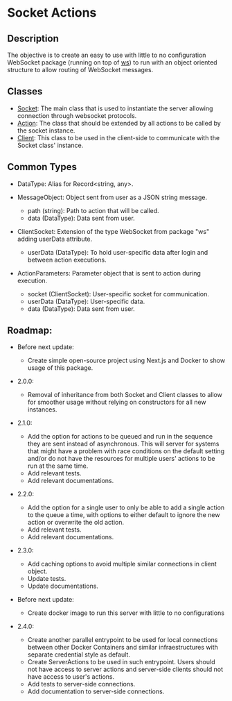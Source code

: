 # Socket Actions

## Description

The objective is to create an easy to use with little to no configuration WebSocket package (running on top of [ws](https://www.npmjs.com/package/ws)) to run with an object oriented structure to allow routing of WebSocket messages.

## Classes

- [Socket](/docs/server/socket.md): The main class that is used to instantiate the server allowing connection through websocket protocols.
- [Action](/docs/server/action.md): The class that should be extended by all actions to be called by the socket instance.
- [Client](/docs/client.md): This class to be used in the client-side to communicate with the Socket class' instance.

## Common Types

- DataType: Alias for Record<string, any>.

- MessageObject: Object sent from user as a JSON string message.

  - path (string): Path to action that will be called.
  - data (DataType): Data sent from user.

- ClientSocket: Extension of the type WebSocket from package "ws" adding userData attribute.

  - userData (DataType): To hold user-specific data after login and between action executions.

- ActionParameters: Parameter object that is sent to action during execution.
  - socket (ClientSocket): User-specific socket for communication.
  - userData (DataType): User-specific data.
  - data (DataType): Data sent from user.

## Roadmap:

- Before next update:

  - Create simple open-source project using Next.js and Docker to show usage of this package.

- 2.0.0:

  - Removal of inheritance from both Socket and Client classes to allow for smoother usage without relying on constructors for all new instances.

- 2.1.0:

  - Add the option for actions to be queued and run in the sequence they are sent instead of asynchronous. This will server for systems that might have a problem with race conditions on the default setting and/or do not have the resources for multiple users' actions to be run at the same time.
  - Add relevant tests.
  - Add relevant documentations.

- 2.2.0:

  - Add the option for a single user to only be able to add a single action to the queue a time, with options to either default to ignore the new action or overwrite the old action.
  - Add relevant tests.
  - Add relevant documentations.

- 2.3.0:

  - Add caching options to avoid multiple similar connections in client object.
  - Update tests.
  - Update documentations.

- Before next update:

  - Create docker image to run this server with little to no configurations

- 2.4.0:

  - Create another parallel entrypoint to be used for local connections between other Docker Containers and similar infraestructures with separate credential style as default.
  - Create ServerActions to be used in such entrypoint. Users should not have access to server actions and server-side clients should not have access to user's actions.
  - Add tests to server-side connections.
  - Add documentation to server-side connections.

